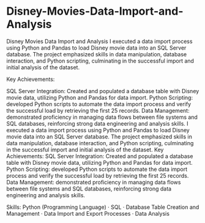 # Disney-Movies-Data-Import-and-Analysis


Disney Movies Data Import and Analysis
I executed a data import process using Python and Pandas to load Disney movie data into an SQL Server database. The project emphasized skills in data manipulation, database interaction, and Python scripting, culminating in the successful import and initial analysis of the dataset.


Key Achievements:

SQL Server Integration: Created and populated a database table with Disney movie data, utilizing Python and Pandas for data import.
Python Scripting: developed Python scripts to automate the data import process and verify the successful load by retrieving the first 25 records.
Data Management: demonstrated proficiency in managing data flows between file systems and SQL databases, reinforcing strong data engineering and analysis skills.
I executed a data import process using Python and Pandas to load Disney movie data into an SQL Server database. The project emphasized skills in data manipulation, database interaction, and Python scripting, culminating in the successful import and initial analysis of the dataset. Key Achievements: SQL Server Integration: Created and populated a database table with Disney movie data, utilizing Python and Pandas for data import. Python Scripting: developed Python scripts to automate the data import process and verify the successful load by retrieving the first 25 records. Data Management: demonstrated proficiency in managing data flows between file systems and SQL databases, reinforcing strong data engineering and analysis skills.


Skills: Python (Programming Language) · SQL · Database Table Creation and Management · Data Import and Export Processes · Data Analysis
